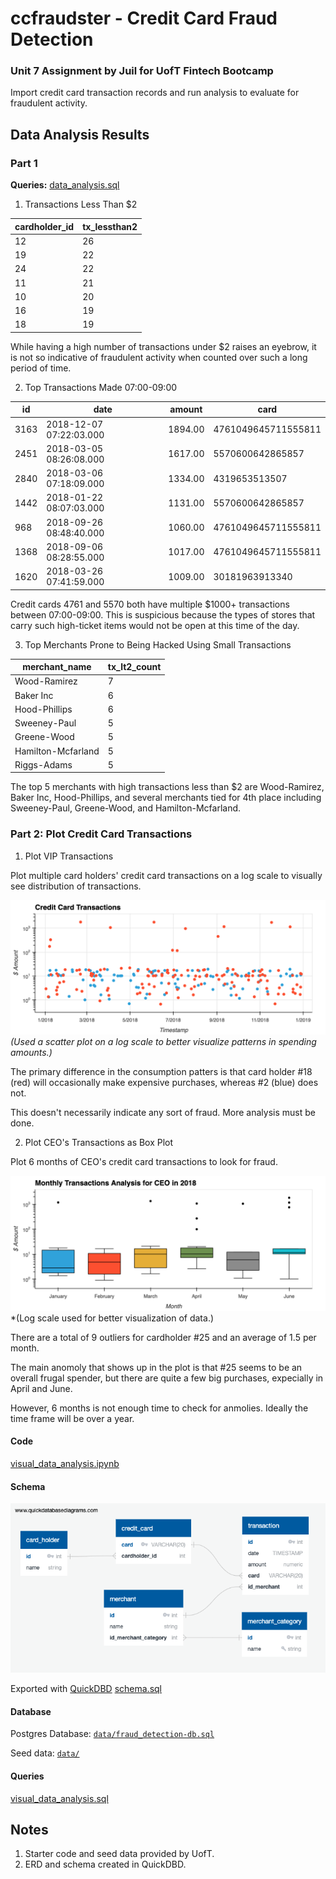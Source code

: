 # ccfraudster - Credit Card Fraud Detection

### Unit 7 Assignment by Juil for UofT Fintech Bootcamp

Import credit card transaction records and run analysis to evaluate for fraudulent activity.

## Data Analysis Results

### Part 1

**Queries:** [data_analysis.sql](query/data_analysis.sql)

1. Transactions Less Than $2

|cardholder_id|tx_lessthan2|
|-------------|------------|
|12|26|
|19|22|
|24|22|
|11|21|
|10|20|
|16|19|
|18|19|

While having a high number of transactions under $2 raises an eyebrow, it is not so indicative of fraudulent activity when counted over such a long period of time.

2. Top Transactions Made 07:00-09:00

|id|date|amount|card|
|--|----|------|----|
|3163|2018-12-07 07:22:03.000|1894.00|4761049645711555811|
|2451|2018-03-05 08:26:08.000|1617.00|5570600642865857|
|2840|2018-03-06 07:18:09.000|1334.00|4319653513507|
|1442|2018-01-22 08:07:03.000|1131.00|5570600642865857|
|968|2018-09-26 08:48:40.000|1060.00|4761049645711555811|
|1368|2018-09-06 08:28:55.000|1017.00|4761049645711555811|
|1620|2018-03-26 07:41:59.000|1009.00|30181963913340|

Credit cards 4761 and 5570 both have multiple $1000+ transactions between 07:00-09:00. This is suspicious because the types of stores that carry such high-ticket items would not be open at this time of the day. 

3. Top Merchants Prone to Being Hacked Using Small Transactions

|merchant_name|tx_lt2_count|
|-------------|------------|
|Wood-Ramirez|7|
|Baker Inc|6|
|Hood-Phillips|6|
|Sweeney-Paul|5|
|Greene-Wood|5|
|Hamilton-Mcfarland|5|
|Riggs-Adams|5|

The top 5 merchants with high transactions less than $2 are Wood-Ramirez, Baker Inc, Hood-Phillips, and several merchants tied for 4th place including Sweeney-Paul, Greene-Wood, and Hamilton-Mcfarland.

### Part 2: Plot Credit Card Transactions

1. Plot VIP Transactions

Plot multiple card holders' credit card transactions on a log scale to visually see distribution of transactions.

![Combined scatter plot.](images/combined_cc_tx.png) 
*(Used a scatter plot on a log scale to better visualize patterns in spending amounts.)*

The primary difference in the consumption patters is that card holder #18 (red) will occasionally make expensive purchases, whereas #2 (blue) does not.

This doesn't necessarily indicate any sort of fraud. More analysis must be done.

2. Plot CEO's Transactions as Box Plot

Plot 6 months of CEO's credit card transactions to look for fraud.

![Box plot of monthly transactions](images/ceo_tx.png)
*(Log scale used for better visualization of data.)

There are a total of 9 outliers for cardholder #25 and an average of 1.5 per month.

The main anomoly that shows up in the plot is that #25 seems to be an overall frugal spender, but there are quite a few big purchases, expecially in April and June.

However, 6 months is not enough time to check for anmolies. Ideally the time frame will be over a year.


#### Code 

[visual_data_analysis.ipynb](visual_data_analysis.ipynb)

#### Schema

![ERD Diagram](images/schema.png)

Exported with [QuickDBD](https://app.quickdatabasediagrams.com/#/d/8JR3xd)
[schema.sql](data/schema.sql)

#### Database 

Postgres Database: [`data/fraud_detection-db.sql`](data/fraud_detection-db.sql`)

Seed data: [`data/`](data/)

#### Queries

[visual_data_analysis.sql](query/visual_data_analysis.sql)


## Notes
1. Starter code and seed data provided by UofT. 
2. ERD and schema created in QuickDBD.

